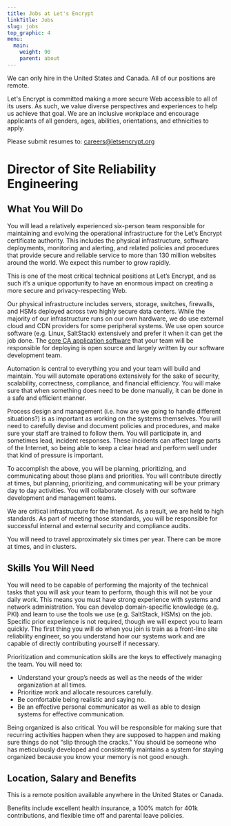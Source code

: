 ```yaml
---
title: Jobs at Let's Encrypt
linkTitle: Jobs
slug: jobs
top_graphic: 4
menu:
  main:
    weight: 90
    parent: about
---
```


We can only hire in the United States and Canada. All of our positions are remote.

Let's Encrypt is committed making a more secure Web accessible to all of its users. As such, we value diverse perspectives and experiences to help us achieve that goal. We are an inclusive workplace and encourage applicants of all genders, ages, abilities, orientations, and ethnicities to apply.

Please submit resumes to: [careers@letsencrypt.org](mailto:careers@letsencrypt.org)

# Director of Site Reliability Engineering

## What You Will Do

You will lead a relatively experienced six-person team responsible for maintaining and evolving the operational infrastructure for the Let’s Encrypt certificate authority. This includes the physical infrastructure, software deployments, monitoring and alerting, and related policies and procedures that provide secure and reliable service to more than 130 million websites around the world. We expect this number to grow rapidly.

This is one of the most critical technical positions at Let’s Encrypt, and as such it’s a unique opportunity to have an enormous impact on creating a more secure and privacy-respecting Web.

Our physical infrastructure includes servers, storage, switches, firewalls, and HSMs deployed across two highly secure data centers. While the majority of our infrastructure runs on our own hardware, we do use external cloud and CDN providers for some peripheral systems. We use open source software (e.g. Linux, SaltStack) extensively and prefer it when it can get the job done. The [core CA application software](https://github.com/letsencrypt/boulder) that your team will be responsible for deploying is open source and largely written by our software development team.

Automation is central to everything you and your team will build and maintain. You will automate operations extensively for the sake of security, scalability, correctness, compliance, and financial efficiency. You will make sure that when something does need to be done manually, it can be done in a safe and efficient manner.

Process design and management (i.e. how are we going to handle different situations?) is as important as working on the systems themselves. You will need to carefully devise and document policies and procedures, and make sure your staff are trained to follow them. You will participate in, and sometimes lead, incident responses. These incidents can affect large parts of the Internet, so being able to keep a clear head and perform well under that kind of pressure is important.

To accomplish the above, you will be planning, prioritizing, and communicating about those plans and priorities. You will contribute directly at times, but planning, prioritizing, and communicating will be your primary day to day activities. You will collaborate closely with our software development and management teams.

We are critical infrastructure for the Internet. As a result, we are held to high standards. As part of meeting those standards, you will be responsible for successful internal and external security and compliance audits.

You will need to travel approximately six times per year. There can be more at times, and in clusters.

## Skills You Will Need

You will need to be capable of performing the majority of the technical tasks that you will ask your team to perform, though this will not be your daily work. This means you must have strong experience with systems and network administration. You can develop domain-specific knowledge (e.g. PKI) and learn to use the tools we use (e.g. SaltStack, HSMs) on the job. Specific prior experience is not required, though we will expect you to learn quickly. The first thing you will do when you join is train as a front-line site reliability engineer, so you understand how our systems work and are capable of directly contributing yourself if necessary.

Prioritization and communication skills are the keys to effectively managing the team. You will need to:

* Understand your group’s needs as well as the needs of the wider organization at all times.
* Prioritize work and allocate resources carefully.
* Be comfortable being realistic and saying no.
* Be an effective personal communicator as well as able to design systems for effective communication.

Being organized is also critical. You will be responsible for making sure that recurring activities happen when they are supposed to happen and making sure things do not “slip through the cracks.” You should be someone who has meticulously developed and consistently maintains a system for staying organized because you know your memory is not good enough.

## Location, Salary and Benefits

This is a remote position available anywhere in the United States or Canada.

Benefits include excellent health insurance, a 100% match for 401k contributions, and flexible time off and parental leave policies.
